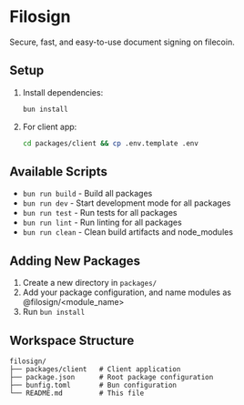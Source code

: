 # Filosign

Secure, fast, and easy-to-use document signing on filecoin.

## Setup

1. Install dependencies:
   ```bash
   bun install
   ```

2. For client app:
   ```bash
   cd packages/client && cp .env.template .env
   ```

## Available Scripts

- `bun run build` - Build all packages
- `bun run dev` - Start development mode for all packages
- `bun run test` - Run tests for all packages
- `bun run lint` - Run linting for all packages
- `bun run clean` - Clean build artifacts and node_modules

## Adding New Packages

1. Create a new directory in `packages/`
3. Add your package configuration, and name modules as @filosign/<module_name>
4. Run `bun install`

## Workspace Structure

```
filosign/
├── packages/client   # Client application
├── package.json      # Root package configuration
├── bunfig.toml       # Bun configuration
└── README.md         # This file
```